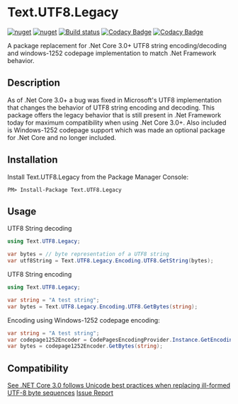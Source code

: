 # Text.UTF8.Legacy

[![nuget](https://img.shields.io/nuget/v/Text.UTF8.Legacy.svg)](https://www.nuget.org/packages/Text.UTF8.Legacy/)
[![nuget](https://img.shields.io/nuget/dt/Text.UTF8.Legacy.svg)](https://www.nuget.org/packages/Text.UTF8.Legacy/)
[![Build status](https://ci.appveyor.com/api/projects/status/gfwjabg1pta7em94?svg=true)](https://ci.appveyor.com/project/MichaelBrown/Text.UTF8.Legacy)
[![Codacy Badge](https://api.codacy.com/project/badge/Grade/8001bb10a20c4456a98ed4dde145350a)](https://app.codacy.com/app/replaysMike/Text.UTF8.Legacy?utm_source=github.com&utm_medium=referral&utm_content=replaysMike/Text.UTF8.Legacy&utm_campaign=Badge_Grade_Dashboard)
[![Codacy Badge](https://api.codacy.com/project/badge/Coverage/85f671af543f46a599cafd10dab36e5a)](https://www.codacy.com/app/replaysMike/Text.UTF8.Legacy?utm_source=github.com&utm_medium=referral&utm_content=replaysMike/Text.UTF8.Legacy&utm_campaign=Badge_Coverage)

A package replacement for .Net Core 3.0+ UTF8 string encoding/decoding and windows-1252 codepage implementation to match .Net Framework behavior.

## Description

As of .Net Core 3.0+ a bug was fixed in Microsoft's UTF8 implementation that changes the behavior of UTF8 string encoding and decoding. This package offers the legacy behavior that is still present in .Net Framework today for maximum compatibility when using .Net Core 3.0+. Also included is Windows-1252 codepage support which was made an optional package for .Net Core and no longer included.

## Installation
Install Text.UTF8.Legacy from the Package Manager Console:
```
PM> Install-Package Text.UTF8.Legacy
```

## Usage

UTF8 String decoding
```csharp
using Text.UTF8.Legacy;

var bytes = // byte representation of a UTF8 string
var utf8String = Text.UTF8.Legacy.Encoding.UTF8.GetString(bytes);
```

UTF8 String encoding
```csharp
using Text.UTF8.Legacy;

var string = "A test string";
var bytes = Text.UTF8.Legacy.Encoding.UTF8.GetBytes(string);
```

Encoding using Windows-1252 codepage encoding:
```csharp
var string = "A test string";
var codepage1252Encoder = CodePagesEncodingProvider.Instance.GetEncoding(1252);
var bytes = codepage1252Encoder.GetBytes(string);
```

## Compatibility

[See .NET Core 3.0 follows Unicode best practices when replacing ill-formed UTF-8 byte sequences](https://docs.microsoft.com/en-us/dotnet/core/compatibility/corefx#net-core-30-follows-unicode-best-practices-when-replacing-ill-formed-utf-8-byte-sequences)
[Issue Report](https://github.com/dotnet/standard/issues/1679)
